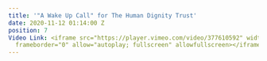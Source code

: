 ```yaml
---
title: '"A Wake Up Call" for The Human Dignity Trust'
date: 2020-11-12 01:14:00 Z
position: 7
Video Link: <iframe src="https://player.vimeo.com/video/377610592" width="640" height="360"
  frameborder="0" allow="autoplay; fullscreen" allowfullscreen></iframe>
---
```


